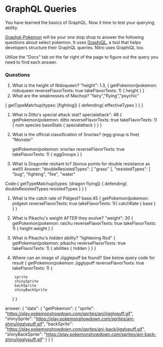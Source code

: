 # GraphQL Queries

You have learned the basics of GraphQL. Now it time to test your querying ability.

[Graphql-Pokemon](https://graphqlpokemon.favware.tech/) will be your one stop shop to answer the following questions about select pokemon. It uses [GraphiQL](https://medium.com/the-graphqlhub/graphiql-graphql-s-killer-app-9896242b2125), a tool that helps developers structure their GraphQL queries. Nitro uses GraphiQL too.

Utilize the "Docs" tab on the far right of the page to figure out the query you need to find each answer.

### Questions

1. What is the height of Nidoqueen? "height": 1.3,
{
	getPokemon(pokemon: nidoqueen reverseFlavorTexts: true takeFlavorTexts: 1) {
		height
	}
}
1. What are the weaknesses of Machop? "fairy","flying","psychic"

{
	getTypeMatchup(types: [fighting]) {
		defending{
     effectiveTypes
    }
	}
}

1. What is Ditto's special attack stat? specialattack": 48
{
	getPokemon(pokemon: ditto reverseFlavorTexts: true takeFlavorTexts: 1) {
		num
		species
		baseStats { specialattack }
	}
}
1. What is the official classification of Snorlax? (egg group is fine) "Monster"

	getPokemon(pokemon: snorlax reverseFlavorTexts: true takeFlavorTexts: 1) {
	eggGroups
	}
}

1. What is Dragonite resitant to? (bonus points for double resistance as well!)
Answer: "doubleResistedTypes": [
          "grass"
        ],
        "resistedTypes": [
          "bug",
          "fighting",
          "fire",
          "water"

Code:{
	getTypeMatchup(types: [dragon flying]) {
		defending{
     doubleResistedTypes
      resistedTypes
    }
	}
}


1. What is the catch rate of Pidgeot? base:45
   {
	getPokemon(pokemon: pidgeot reverseFlavorTexts: true takeFlavorTexts: 1){
    catchRate {
       base
    }
  }
}

1. What is Pikachu's weight AFTER they evolve? "weight": 30
{
	getPokemon(pokemon: raichu reverseFlavorTexts: true takeFlavorTexts: 1) {
		height
		weight
	}
}


1. What is Pikachu's hidden ability? "lightening Rod"
{
	getPokemon(pokemon: pikachu reverseFlavorTexts: true takeFlavorTexts: 1) {
		abilities { hidden }
	}
}
1. Where can an image of Jigglepuff be found? See below query code for result
{
	getPokemon(pokemon: jigglypuff reverseFlavorTexts: true takeFlavorTexts: 1) {
	
		sprite
		shinySprite
		backSprite
		shinyBackSprite

	}
}

answer: 
{
  "data": {
    "getPokemon": {
      "sprite": "https://play.pokemonshowdown.com/sprites/ani/jigglypuff.gif",
      "shinySprite": "https://play.pokemonshowdown.com/sprites/ani-shiny/jigglypuff.gif",
      "backSprite": "https://play.pokemonshowdown.com/sprites/ani-back/jigglypuff.gif",
      "shinyBackSprite": "https://play.pokemonshowdown.com/sprites/ani-back-shiny/jigglypuff.gif"
    }
  }
}